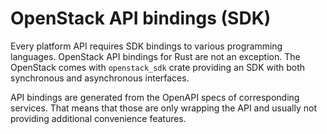 # OpenStack API bindings (SDK)

Every platform API requires SDK bindings to various programming languages.
OpenStack API bindings for Rust are not an exception. The OpenStack comes with
`openstack_sdk` crate providing an SDK with both synchronous and asynchronous
interfaces.

API bindings are generated from the OpenAPI specs of corresponding services.
That means that those are only wrapping the API and usually not providing
additional convenience features.
